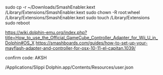 sudo cp -r ~/Downloads/SmashEnabler.kext /Library/Extensions/SmashEnabler.kext
sudo chown -R root:wheel /Library/Extensions/SmashEnabler.kext
sudo touch /Library/Extensions
sudo reboot


https://wiki.dolphin-emu.org/index.php?title=How_to_use_the_Official_GameCube_Controller_Adapter_for_Wii_U_in_Dolphin#OS_X
https://smashboards.com/guides/how-to-set-up-your-mayflash-adapter-and-controller-for-osx-10-11-el-capitan.1039/


confirm code: AKSH


/Applications/Slippi Dolphin.app/Contents/Resources/user.json
